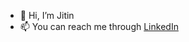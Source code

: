 - 👋 Hi, I’m Jitin
- 📫 You can reach me through [LinkedIn](https://www.linkedin.com/in/nallamjitin/)

<!---
nj7782/nj7782 is a ✨ special ✨ repository because its `README.md` (this file) appears on your GitHub profile.
You can click the Preview link to take a look at your changes.
--->
